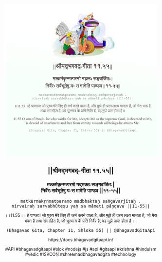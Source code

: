 <img src="../../asset/BG_11_55.png"/>
<center><h2>||श्रीमद्‍भगवद्‍-गीता ११.५५||</h2>
<h3>मत्कर्मकृन्मत्परमो मद्भक्तः सङ्गवर्जितः |<br/>निर्वैरः सर्वभूतेषु यः स मामेति पाण्डव ||११-५५||</h3>
<pre>matkarmakṛnmatparamo madbhaktaḥ saṅgavarjitaḥ .<br/>nirvairaḥ sarvabhūteṣu yaḥ sa māmeti pāṇḍava ||11-55||</pre>
<p>।।11.55।। हे पाण्डव! जो पुरुष मेरे लिए ही कर्म करने वाला है, और मुझे ही परम लक्ष्य मानता है, जो मेरा भक्त है तथा संगरहित है, जो भूतमात्र के प्रति निर्वैर है, वह मुझे प्राप्त होता है।।</p>
<pre>(Bhagavad Gita, Chapter 11, Shloka 55) || @BhagavadGitaApi</pre><p>https://docs.bhagavadgitaapi.in/</p><p>#API #bhagavadgitaapi #slok #nodejs #js #api #gitaapi #krishna #hinduism #vedic #ISKCON #shreemadbhagavadgita #technology</p></center>
